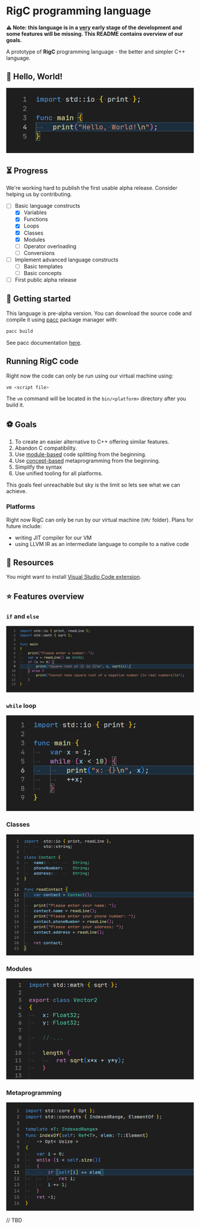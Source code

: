 # RigC programming language

**⚠ Note: this language is in a <u>very</u> early stage of the development and some features will be missing. This README contains overview of our goals.**

A prototype of **RigC** programming language - the better and simpler C++ language.

## 👋 Hello, World!

![Hello World Demo](res/example-imgs/hello-world.png)


## ⏳ Progress

We're working hard to publish the first usable alpha release.
Consider helping us by contributing.

- [ ] Basic language constructs
  - [x] Variables 
  - [x] Functions
  - [x] Loops
  - [x] Classes
  - [x] Modules
  - [ ] Operator overloading
  - [ ] Conversions
- [ ] Implement advanced language constructs
  - [ ] Basic templates
  - [ ] Basic concepts
- [ ] First public alpha release

## 🚀 Getting started

This language is pre-alpha version. You can download the source code and compile it using [pacc](https://github.com/PoetaKodu/pacc) package manager with:

```bash
pacc build
```

See pacc documentation [here](https://github.com/PoetaKodu/pacc).

## Running RigC code

Right now the code can only be run using our virtual machine using:

```bash
vm <script file>
```

The `vm` command will be located in the `bin/<platform>` directory after you build it.

## ⚽ Goals

1. To create an easier alternative to C++ offering similar features.
2. Abandon C compatibility.
3. Use [module-based](#modules) code splitting from the beginning.
4. Use [concept-based](#metaprogramming) metaprogramming from the beginning.
5. Simplify the syntax
6. Use unified tooling for all platforms.

This goals feel unreachable but sky is the limit so lets see what we can achieve.

### Platforms

Right now RigC can only be run by our virtual machine (`VM/` folder). Plans for future
include:

- writing JIT compiler for our VM
- using LLVM IR as an intermediate language to compile to a native code

## 🧱 Resources

You might want to install [Visual Studio Code extension](https://github.com/PoetaKodu/vscode-rigc).

## ⭐ Features overview

### `if` and `else`

![Hello World Demo](res/example-imgs/flow-control.png)

### `while` loop

![Hello World Demo](res/example-imgs/while-loop.png)


### Classes

![Hello World Demo](res/example-imgs/classes-and-funcs.png)

### Modules

![Hello World Demo](res/example-imgs/classes-modules.png)

### Metaprogramming

![Hello World Demo](res/example-imgs/metaprogramming.png)


// TBD
